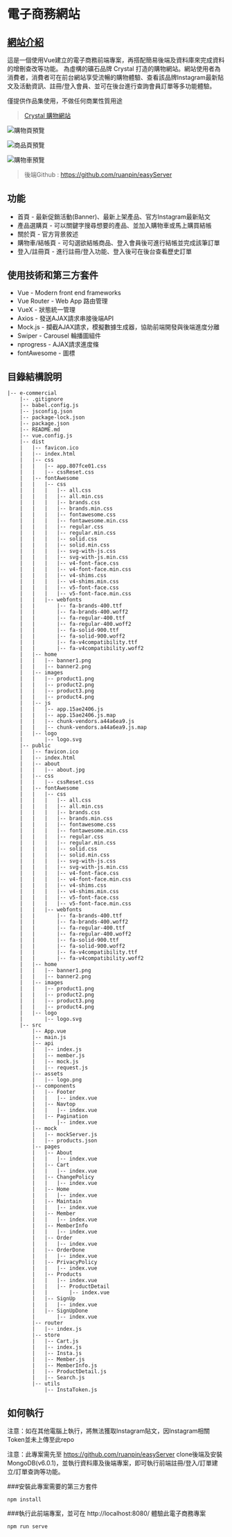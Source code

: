 # 電子商務網站

## <a href="https://www.ruanpin23.com/#/portfolioShow">網站介紹</a>

這是一個使用Vue建立的電子商務前端專案，再搭配簡易後端及資料庫來完成資料的增刪查改等功能。
為虛構的礦石品牌 Crystal 打造的購物網站。網站使用者為消費者，消費者可在前台網站享受流暢的購物體驗、查看該品牌Instagram最新貼文及活動資訊、註冊/登入會員、並可在後台進行查詢會員訂單等多功能體驗。

僅提供作品集使用，不做任何商業性質用途


> <a href="https://www.ruanpin23.com/#/portfolioShow">Crystal 購物網站</a>

![購物頁預覽](./public/screenshot/電商Product.PNG)

![商品頁預覽](./public/screenshot/電商ProductDetail.PNG)

![購物車預覽](./public/screenshot/電商Cart.PNG)

> 後端Github : https://github.com/ruanpin/easyServer

## 功能
<ul>
    <li>首頁 - 最新促銷活動(Banner)、最新上架產品、官方Instagram最新貼文 </li>
    <li>產品選購頁 - 可以關鍵字搜尋想要的產品、並加入購物車或馬上購買結帳 </li>
    <li>關於頁 - 官方背景敘述 </li>
    <li>購物車/結帳頁 - 可勾選欲結帳商品、登入會員後可進行結帳並完成該筆訂單 </li>
    <li>登入/註冊頁 - 進行註冊/登入功能、登入後可在後台查看歷史訂單 </li>
</ul>

## 使用技術和第三方套件

<ul>
    <li>Vue - Modern front end frameworks </li>
    <li>Vue Router - Web App 路由管理 </li>
    <li>VueX - 狀態統一管理 </li>
    <li>Axios - 發送AJAX請求串接後端API </li>
    <li>Mock.js - 攔截AJAX請求，模擬數據生成器，協助前端開發與後端進度分離 </li>
    <li>Swiper - Carousel 輪播圖組件 </li>
    <li>nprogress - AJAX請求進度條 </li>
    <li>fontAwesome - 圖標 </li>
    
</ul>


## 目錄結構說明
```
|-- e-commercial
    |-- .gitignore
    |-- babel.config.js
    |-- jsconfig.json
    |-- package-lock.json
    |-- package.json
    |-- README.md
    |-- vue.config.js
    |-- dist
    |   |-- favicon.ico
    |   |-- index.html
    |   |-- css
    |   |   |-- app.807fce01.css
    |   |   |-- cssReset.css
    |   |-- fontAwesome
    |   |   |-- css
    |   |   |   |-- all.css
    |   |   |   |-- all.min.css
    |   |   |   |-- brands.css
    |   |   |   |-- brands.min.css
    |   |   |   |-- fontawesome.css
    |   |   |   |-- fontawesome.min.css
    |   |   |   |-- regular.css
    |   |   |   |-- regular.min.css
    |   |   |   |-- solid.css
    |   |   |   |-- solid.min.css
    |   |   |   |-- svg-with-js.css
    |   |   |   |-- svg-with-js.min.css
    |   |   |   |-- v4-font-face.css
    |   |   |   |-- v4-font-face.min.css
    |   |   |   |-- v4-shims.css
    |   |   |   |-- v4-shims.min.css
    |   |   |   |-- v5-font-face.css
    |   |   |   |-- v5-font-face.min.css
    |   |   |-- webfonts
    |   |       |-- fa-brands-400.ttf
    |   |       |-- fa-brands-400.woff2
    |   |       |-- fa-regular-400.ttf
    |   |       |-- fa-regular-400.woff2
    |   |       |-- fa-solid-900.ttf
    |   |       |-- fa-solid-900.woff2
    |   |       |-- fa-v4compatibility.ttf
    |   |       |-- fa-v4compatibility.woff2
    |   |-- home
    |   |   |-- banner1.png
    |   |   |-- banner2.png
    |   |-- images
    |   |   |-- product1.png
    |   |   |-- product2.png
    |   |   |-- product3.png
    |   |   |-- product4.png
    |   |-- js
    |   |   |-- app.15ae2406.js
    |   |   |-- app.15ae2406.js.map
    |   |   |-- chunk-vendors.a44a6ea9.js
    |   |   |-- chunk-vendors.a44a6ea9.js.map
    |   |-- logo
    |       |-- logo.svg
    |-- public
    |   |-- favicon.ico
    |   |-- index.html
    |   |-- about
    |   |   |-- about.jpg
    |   |-- css
    |   |   |-- cssReset.css
    |   |-- fontAwesome
    |   |   |-- css
    |   |   |   |-- all.css
    |   |   |   |-- all.min.css
    |   |   |   |-- brands.css
    |   |   |   |-- brands.min.css
    |   |   |   |-- fontawesome.css
    |   |   |   |-- fontawesome.min.css
    |   |   |   |-- regular.css
    |   |   |   |-- regular.min.css
    |   |   |   |-- solid.css
    |   |   |   |-- solid.min.css
    |   |   |   |-- svg-with-js.css
    |   |   |   |-- svg-with-js.min.css
    |   |   |   |-- v4-font-face.css
    |   |   |   |-- v4-font-face.min.css
    |   |   |   |-- v4-shims.css
    |   |   |   |-- v4-shims.min.css
    |   |   |   |-- v5-font-face.css
    |   |   |   |-- v5-font-face.min.css
    |   |   |-- webfonts
    |   |       |-- fa-brands-400.ttf
    |   |       |-- fa-brands-400.woff2
    |   |       |-- fa-regular-400.ttf
    |   |       |-- fa-regular-400.woff2
    |   |       |-- fa-solid-900.ttf
    |   |       |-- fa-solid-900.woff2
    |   |       |-- fa-v4compatibility.ttf
    |   |       |-- fa-v4compatibility.woff2
    |   |-- home
    |   |   |-- banner1.png
    |   |   |-- banner2.png
    |   |-- images
    |   |   |-- product1.png
    |   |   |-- product2.png
    |   |   |-- product3.png
    |   |   |-- product4.png
    |   |-- logo
    |       |-- logo.svg
    |-- src
        |-- App.vue
        |-- main.js
        |-- api
        |   |-- index.js
        |   |-- member.js
        |   |-- mock.js
        |   |-- request.js
        |-- assets
        |   |-- logo.png
        |-- components
        |   |-- Footer
        |   |   |-- index.vue
        |   |-- Navtop
        |   |   |-- index.vue
        |   |-- Pagination
        |       |-- index.vue
        |-- mock
        |   |-- mockServer.js
        |   |-- products.json
        |-- pages
        |   |-- About
        |   |   |-- index.vue
        |   |-- Cart
        |   |   |-- index.vue
        |   |-- ChangePolicy
        |   |   |-- index.vue
        |   |-- Home
        |   |   |-- index.vue
        |   |-- Maintain
        |   |   |-- index.vue
        |   |-- Member
        |   |   |-- index.vue
        |   |-- MemberInfo
        |   |   |-- index.vue
        |   |-- Order
        |   |   |-- index.vue
        |   |-- OrderDone
        |   |   |-- index.vue
        |   |-- PrivacyPolicy
        |   |   |-- index.vue
        |   |-- Products
        |   |   |-- index.vue
        |   |   |-- ProductDetail
        |   |       |-- index.vue
        |   |-- SignUp
        |   |   |-- index.vue
        |   |-- SignUpDone
        |       |-- index.vue
        |-- router
        |   |-- index.js
        |-- store
        |   |-- Cart.js
        |   |-- index.js
        |   |-- Insta.js
        |   |-- Member.js
        |   |-- MemberInfo.js
        |   |-- ProductDetail.js
        |   |-- Search.js
        |-- utils
            |-- InstaToken.js
```

## 如何執行

注意：如在其他電腦上執行，將無法獲取Instagram貼文，因Instagram相關Token並未上傳至此repo

注意：此專案需先至 https://github.com/ruanpin/easyServer clone後端及安裝MongoDB(v6.0.1)，並執行資料庫及後端專案，即可執行前端註冊/登入/訂單建立/訂單查詢等功能。

###安裝此專案需要的第三方套件
```
npm install 
```

###執行此前端專案，並可在 http://localhost:8080/ 體驗此電子商務專案
```
npm run serve 
```

